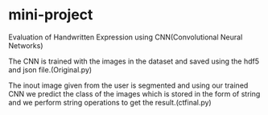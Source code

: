 # mini-project

Evaluation of Handwritten Expression using CNN(Convolutional Neural Networks)

The CNN is trained with the images in the dataset and saved using the hdf5 and json file.(Original.py)

The inout image given from the user is segmented and using our trained CNN we predict the class of the images 
which is stored in the form of string and we perform string operations to get the result.(ctfinal.py)
